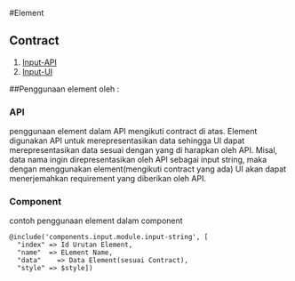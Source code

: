 #Element

## Contract
1. [Input-API](https://github.com/ThunderID/ThunderContract/blob/master/Element/list.mdown)
2. [Input-UI]()

##Penggunaan element oleh : 
### API
penggunaan element dalam API mengikuti contract di atas. Element digunakan API untuk merepresentasikan data sehingga UI dapat merepresentasikan data sesuai dengan yang di harapkan oleh API.
Misal, data nama ingin direpresentasikan oleh API sebagai input string, maka dengan menggunakan element(mengikuti contract yang ada) UI akan dapat menerjemahkan requirement yang diberikan oleh API.

### Component
contoh penggunaan element dalam component

    @include('components.input.module.input-string', [
      "index" => Id Urutan Element, 
      "name"  => ELement Name,
      "data" 	=> Data Element(sesuai Contract), 
      "style" => $style])
